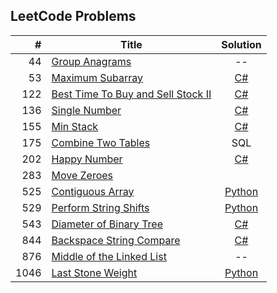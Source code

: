 ## LeetCode Problems

| # | Title | Solution | 
| ------: | ------ | :------: |
|44| [Group Anagrams](https://leetcode.com/problems/group-anagrams)|--| 
|53| [Maximum Subarray](https://leetcode.com/problems/maximum-subarray)| [C#](https://github.com/jmartinezcode/leetcode/blob/master/csharp/Maximum%20Subarray.cs) |
|122| [Best Time To Buy and Sell Stock II](https://leetcode.com/problems/best-time-to-buy-and-sell-stock-ii) | [C#](https://github.com/jmartinezcode/leetcode/blob/master/csharp/Best%20Time%20to%20Buy%20and%20Sell%20Stock%20II.cs)|
|136| [Single Number](https://leetcode.com/problems/single-number) | [C#](https://github.com/jmartinezcode/leetcode/blob/master/csharp/Single%20Number.cs)
|155| [Min Stack](https://leetcode.com/problems/min-stack/) | [C#](https://github.com/jmartinezcode/leetcode/blob/master/csharp/Min%20Stack.cs)
|175| [Combine Two Tables](https://leetcode.com/problems/combine-two-tables) | SQL|
|202| [Happy Number](https://leetcode.com/problems/happy-number) | [C#](https://github.com/jmartinezcode/leetcode/blob/master/csharp/Happy%20Number.cs)
|283| [Move Zeroes](https://leetcode.com/problems/move-zeroes)
|525| [Contiguous Array](https://leetcode.com/problems/contiguous-array/) | [Python](https://github.com/jmartinezcode/leetcode/blob/master/python/contiguous_array.py)
|529| [Perform String Shifts]() | [Python](https://github.com/jmartinezcode/leetcode/blob/master/python/perform_string_shifts.py)
|543| [Diameter of Binary Tree](https://leetcode.com/problems/diameter-of-binary-tree/) | [C#](https://github.com/jmartinezcode/leetcode/blob/master/csharp/Diameter%20of%20Binary%20Tree.cs)
|844| [Backspace String Compare](https://leetcode.com/problems/backspace-string-compare/) | [C#](https://github.com/jmartinezcode/leetcode/blob/master/csharp/Backspace%20String%20Compare.cs) |
|876| [Middle of the Linked List](https://leetcode.com/problems/middle-of-the-linked-list)|--|
|1046| [Last Stone Weight](https://leetcode.com/problems/last-stone-weight/) | [Python](https://github.com/jmartinezcode/leetcode/blob/master/python/last_stone_weight.py)